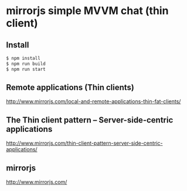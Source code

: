 # mirrorjs simple MVVM chat (thin client)


## Install
```sh
$ npm install
$ npm run build
$ npm run start
```


## Remote applications (Thin clients)
http://www.mirrorjs.com/local-and-remote-applications-thin-fat-clients/


## The Thin client pattern – Server-side-centric applications
http://www.mirrorjs.com/thin-client-pattern-server-side-centric-applications/


## mirrorjs
http://www.mirrorjs.com/
